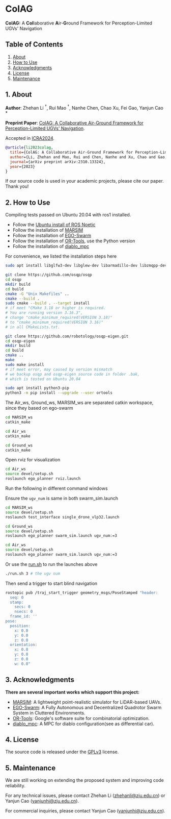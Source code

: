 # ColAG

**ColAG:** A **Col**laborative **A**ir-**G**round Framework for Perception-Limited UGVs' Navigation

## Table of Contents

1. [About](#1-about)
2. [How to Use](#2-how-to-use)
3. [Acknowledgments](#3-acknowledgments)
4. [License](#4-license)
5. [Maintenance](#5-maintenance)

## 1. About

**Author**: Zhehan Li $^\dagger$, Rui Mao $^\dagger$, Nanhe Chen, Chao Xu, Fei Gao, Yanjun Cao *

**Preprint Paper**: [ColAG: A Collaborative Air-Ground Framework for Perception-Limited UGVs' Navigation](https://arxiv.org/abs/2310.13324).

Accepted in [ICRA2024](https://2024.ieee-icra.org/).

```bib
@article{li2023colag,
  title={ColAG: A Collaborative Air-Ground Framework for Perception-Limited UGVs' Navigation},
  author={Li, Zhehan and Mao, Rui and Chen, Nanhe and Xu, Chao and Gao, Fei and Cao, Yanjun},
  journal={arXiv preprint arXiv:2310.13324},
  year={2023}
}
```

If our source code is used in your academic projects, please cite our paper. Thank you!

## 2. How to Use

Compiling tests passed on Ubuntu 20.04 with ros1 installed.

- Follow the [Ubuntu install of ROS Noetic](https://wiki.ros.org/noetic/Installation/Ubuntu)
- Follow the installation of [MARSIM](https://github.com/hku-mars/MARSIM)
- Follow the installation of [EGO-Swarm](https://github.com/ZJU-FAST-Lab/ego-planner-swarm)
- Follow the installation of [OR-Tools](https://github.com/google/or-tools), use the Python version
- Follow the installation of [diablo_mpc](https://github.com/GaoLon/diablo_mpc)

For convenience, we listed the installation steps here

```sh
sudo apt install libglfw3-dev libglew-dev libarmadillo-dev libzmqpp-dev ros-noetic-mavros

git clone https://github.com/osqp/osqp
cd osqp
mkdir build
cd build
cmake -G "Unix Makefiles" .. 
cmake --build .
sudo cmake --build . --target install
# if meet "CMake 3.18 or higher is required. 
# You are running version 3.16.3", 
# change "cmake_minimum_required(VERSION 3.18)" 
# to "cmake_minimum_required(VERSION 3.16)"
# in all CMakeLists.txt.

git clone https://github.com/robotology/osqp-eigen.git
cd osqp-eigen
mkdir build
cd build
cmake ..
make
sudo make install
# if meet error, may caused by version mismatch
# we backup osqp and osqp-eigen source code in folder .bak,
# which is tested on Ubuntu 20.04

sudo apt install python3-pip
python3 -m pip install --upgrade --user ortools
```

The Air_ws, Ground_ws, MARSIM_ws are separated catkin workspace, since they based on ego-swarm

```sh
cd MARSIM_ws
catkin_make
```

```sh
cd Air_ws
catkin_make
```

```sh
cd Ground_ws
catkin_make
```

Open rviz for visualization

```sh
cd Air_ws
source devel/setup.sh
roslaunch ego_planner rviz.launch
```

Run the following in different command windows

Ensure the `ugv_num` is same in both swarm_sim.launch

```sh
cd MARSIM_ws
source devel/setup.sh
roslaunch test_interface single_drone_vlp32.launch
```

```sh
cd Ground_ws
source devel/setup.sh
roslaunch ego_planner swarm_sim.launch ugv_num:=3
```

```sh
cd Air_ws
source devel/setup.sh
roslaunch ego_planner swarm_sim.launch ugv_num:=3
```

Or use the [run.sh](run.sh) to run the launches above

```sh
./run.sh 3 # the ugv num
```

Then send a trigger to start blind navigation

```sh
rostopic pub /traj_start_trigger geometry_msgs/PoseStamped "header:
  seq: 0
  stamp:
    secs: 0
    nsecs: 0
  frame_id: ''
pose:
  position:
    x: 0.0
    y: 0.0
    z: 0.0
  orientation:
    x: 0.0
    y: 0.0
    z: 0.0
    w: 0.0"
```

## 3. Acknowledgments

**There are several important works which support this project:**

- [MARSIM](https://github.com/hku-mars/MARSIM): A lightweight point-realistic simulator for LiDAR-based UAVs.
- [EGO-Swarm](https://github.com/ZJU-FAST-Lab/ego-planner-swarm): A Fully Autonomous and Decentralized Quadrotor Swarm System in Cluttered Environments.
- [OR-Tools](https://github.com/google/or-tools): Google's software suite for combinatorial optimization.
- [diablo_mpc](https://github.com/GaoLon/diablo_mpc): A MPC for diablo configuration(see as differential car).

## 4. License

The source code is released under the [GPLv3](https://www.gnu.org/licenses/) license.

## 5. Maintenance

We are still working on extending the proposed system and improving code reliability.

For any technical issues, please contact Zhehan Li (<zhehanli@zju.edu.cn>) or Yanjun Cao (<yanjunhi@zju.edu.cn>).

For commercial inquiries, please contact Yanjun Cao (<yanjunhi@zju.edu.cn>).
